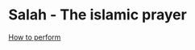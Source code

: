 # Salah - The islamic prayer

[How to perform](https://www.icorlando.org/pdfs/How_to_perform_Salaah.pdf)
